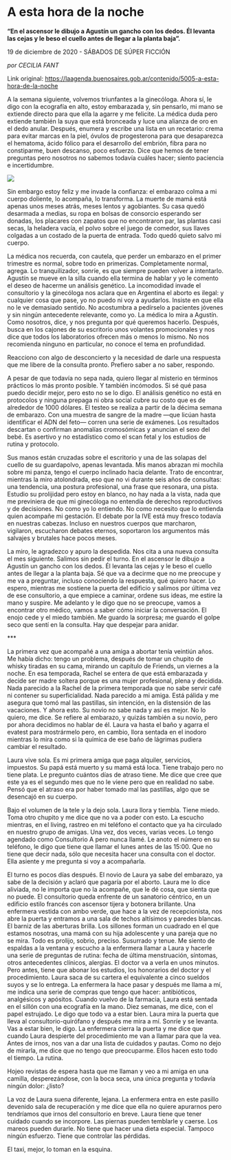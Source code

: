 # A esta hora de la noche

**“En el ascensor le dibujo a Agustín un gancho con los dedos. Él levanta las cejas y le beso el cuello antes de llegar a la planta baja”.**

19 de diciembre de 2020 - SÁBADOS DE SÚPER FICCIÓN

_por CECILIA FANT_

Link original: https://laagenda.buenosaires.gob.ar/contenido/5005-a-esta-hora-de-la-noche



A la semana siguiente, volvemos triunfantes a la ginecóloga. Ahora sí, le digo con la ecografía en alto, estoy embarazada y, sin pensarlo, mi mano se extiende directo para que ella la agarre y me felicite. La médica duda pero extiende también la suya que está bronceada y luce una alianza de oro en el dedo anular. Después, enumera y escribe una lista en un recetario: crema para evitar marcas en la piel, óvulos de progesterona para que desaparezca el hematoma, ácido fólico para el desarrollo del embrión, fibra para no constiparme, buen descanso, poco esfuerzo. Dice que hemos de tener preguntas pero nosotros no sabemos todavía cuáles hacer; siento paciencia e incertidumbre.




![](https://cdn.flowlikemusic.com/files/images/45561/1b8c3be7-17b0-4e9b-9b5e-9a4afde9a5f2.jpeg)




Sin embargo estoy feliz y me invade la confianza: el embarazo colma a mi cuerpo doliente, lo acompaña, lo transforma. La muerte de mamá está apenas unos meses atrás, meses lentos y agobiantes. Su casa quedó desarmada a medias, su ropa en bolsas de consorcio esperando ser donadas, los placares con zapatos que no encontraron par, las plantas casi secas, la heladera vacía, el polvo sobre el juego de comedor, sus llaves colgadas a un costado de la puerta de entrada. Todo quedó quieto salvo mi cuerpo.




La médica nos recuerda, con cautela, que perder un embarazo en el primer trimestre es normal, sobre todo en primerizas. Completamente normal, agrega. Lo tranquilizador, sonríe, es que siempre pueden volver a intentarlo. Agustín se mueve en la silla cuando ella termina de hablar y yo le comento el deseo de hacerme un análisis genético. La incomodidad invade el consultorio y la ginecóloga nos aclara que en Argentina el aborto es ilegal: y cualquier cosa que pase, yo no puedo ni voy a ayudarlos. Insiste en que ella no le ve demasiado sentido. No acostumbra a pedírselo a pacientes jóvenes y sin ningún antecedente relevante, como yo. La médica lo mira a Agustín. Como nosotros, dice, y nos pregunta por qué queremos hacerlo. Después, busca en los cajones de su escritorio unos volantes promocionales y nos dice que todos los laboratorios ofrecen más o menos lo mismo. No nos recomienda ninguno en particular, no conoce el tema en profundidad.




Reacciono con algo de desconcierto y la necesidad de darle una respuesta que me libere de la consulta pronto. Prefiero saber a no saber, respondo.




A pesar de que todavía no sepa nada, quiero llegar al misterio en términos prácticos lo más pronto posible. Y también incómodos. Si sé qué pasa puedo decidir mejor, pero esto no se lo digo. El análisis genético no está en protocolos y ninguna prepaga ni obra social cubre su costo que es de alrededor de 1000 dólares. El testeo se realiza a partir de la décima semana de embarazo. Con una muestra de sangre de la madre —que licúan hasta identificar el ADN del feto— corren una serie de exámenes. Los resultados descartan o confirman anomalías cromosómicas y anuncian el sexo del bebé. Es asertivo y no estadístico como el scan fetal y los estudios de rutina y protocolo.




Sus manos están cruzadas sobre el escritorio y una de las solapas del cuello de su guardapolvo, apenas levantada. Mis manos abrazan mi mochila sobre mi panza, tengo el cuerpo inclinado hacia delante. Trato de encontrar, mientras la miro atolondrada, eso que no vi durante seis años de consultas: una tendencia, una postura profesional, una frase que resonara, una pista. Estudio su prolijidad pero estoy en blanco, no hay nada a la vista, nada que me previniera de que mi ginecóloga no entendía de derechos reproductivos y de decisiones. No como yo lo entiendo. No como necesito que lo entienda quien acompañe mi gestación. El debate por la IVE está muy fresco todavía en nuestras cabezas. Incluso en nuestros cuerpos que marcharon, vigilaron, escucharon debates eternos, soportaron los argumentos más salvajes y brutales hace pocos meses.




La miro, le agradezco y apuro la despedida. Nos cita a una nueva consulta el mes siguiente. Salimos sin pedir el turno. En el ascensor le dibujo a Agustín un gancho con los dedos. Él levanta las cejas y le beso el cuello antes de llegar a la planta baja. Sé que va a decirme que no me preocupe y me va a preguntar, incluso conociendo la respuesta, qué quiero hacer. Lo espero, mientras me sostiene la puerta del edificio y salimos por última vez de ese consultorio, a que empiece a caminar, ordene sus ideas, me estire la mano y suspire. Me adelanto y le digo que no se preocupe, vamos a encontrar otro médico, vamos a saber cómo iniciar la conversación. El enojo cede y el miedo también. Me guardo la sorpresa; me guardo el golpe seco que sentí en la consulta. Hay que despejar para anidar.




\*\*\*




La primera vez que acompañé a una amiga a abortar tenía veintiún años. Me había dicho: tengo un problema, después de tomar un chupito de whisky tiradas en su cama, mirando un capítulo de Friends, un viernes a la noche. En esa temporada, Rachel se entera de que está embarazada y decide ser madre soltera porque es una mujer profesional, plena y decidida. Nada parecido a la Rachel de la primera temporada que no sabe servir café ni contener su superficialidad. Nada parecido a mi amiga. Está pálida y me asegura que tomó mal las pastillas, sin intención, en la distensión de las vacaciones. Y ahora esto. Su novio no sabe nada y así es mejor. No lo quiero, me dice. Se refiere al embarazo, y quizás también a su novio, pero por ahora decidimos no hablar de él. Laura va hasta el baño y agarra el evatest para mostrármelo pero, en cambio, llora sentada en el inodoro mientras lo mira como si la química de ese baño de lágrimas pudiera cambiar el resultado.




Laura vive sola. Es mi primera amiga que paga alquiler, servicios, impuestos. Su papá está muerto y su mamá está loca. Tiene trabajo pero no tiene plata. Le pregunto cuántos días de atraso tiene. Me dice que cree que este ya es el segundo mes que no le viene pero que en realidad no sabe. Pensó que el atraso era por haber tomado mal las pastillas, algo que se desencajó en su cuerpo.




Bajo el volumen de la tele y la dejo sola. Laura llora y tiembla. Tiene miedo. Toma otro chupito y me dice que no va a poder con esto. La escucho mientras, en el living, rastreo en mi teléfono el contacto que ya ha circulado en nuestro grupo de amigas. Una vez, dos veces, varias veces. Lo tengo agendado como Consultorio A pero nunca llamé. Le anoto el número en su teléfono, le digo que tiene que llamar el lunes antes de las 15:00. Que no tiene que decir nada, sólo que necesita hacer una consulta con el doctor. Ella asiente y me pregunta si voy a acompañarla.




El turno es pocos días después. El novio de Laura ya sabe del embarazo, ya sabe de la decisión y aclaró que pagaría por el aborto. Laura me lo dice aliviada, no le importa que no la acompañe, que le dé cosa, que sienta que no puede. El consultorio queda enfrente de un sanatorio céntrico, en un edificio estilo francés con ascensor tijera y botonera brillante. Una enfermera vestida con ambo verde, que hace a la vez de recepcionista, nos abre la puerta y entramos a una sala de techos altísimos y paredes blancas. El barniz de las aberturas brilla. Los sillones forman un cuadrado en el que estamos nosotras, una mamá con su hija adolescente y una pareja que no se mira. Todo es prolijo, sobrio, preciso. Susurrado y tenue. Me siento de espaldas a la ventana y escucho a la enfermera llamar a Laura y hacerle una serie de preguntas de rutina: fecha de última menstruación, síntomas, otros antecedentes clínicos, alergias. El doctor va a verla en unos minutos. Pero antes, tiene que abonar los estudios, los honorarios del doctor y el procedimiento. Laura saca de su cartera el equivalente a cinco sueldos suyos y se lo entrega. La enfermera la hace pasar y después me llama a mí, me indica una serie de compras que tengo que hacer: antibióticos, analgésicos y apósitos. Cuando vuelvo de la farmacia, Laura está sentada en el sillón con una ecografía en la mano. Diez semanas, me dice, con el papel estrujado. Le digo que todo va a estar bien. Laura mira la puerta que lleva al consultorio-quirófano y después me mira a mí. Sonríe y se levanta. Vas a estar bien, le digo. La enfermera cierra la puerta y me dice que cuando Laura despierte del procedimiento me van a llamar para que la vea. Antes de irnos, nos van a dar una lista de cuidados y pautas. Como no dejo de mirarla, me dice que no tengo que preocuparme. Ellos hacen esto todo el tiempo. La rutina.




Hojeo revistas de espera hasta que me llaman y veo a mi amiga en una camilla, desperezándose, con la boca seca, una única pregunta y todavía ningún dolor: ¿listo?




La voz de Laura suena diferente, lejana. La enfermera entra en este pasillo devenido sala de recuperación y me dice que ella no quiere apurarnos pero tendríamos que irnos del consultorio en breve. Laura tiene que tener cuidado cuando se incorpore. Las piernas pueden temblarle y caerse. Los mareos pueden durarle. No tiene que hacer una dieta especial. Tampoco ningún esfuerzo. Tiene que controlar las pérdidas.




El taxi, mejor, lo toman en la esquina.




